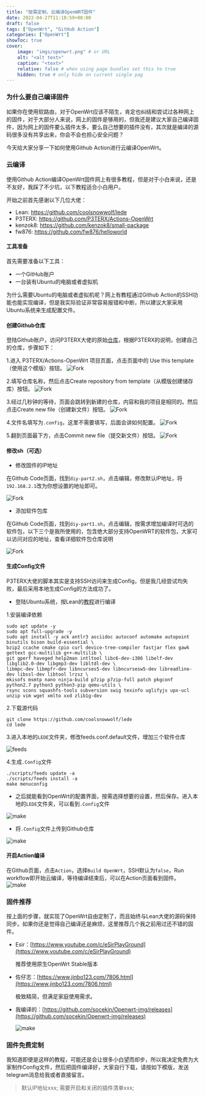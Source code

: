 ```yaml
---
title: "按需定制，云编译OpenWRT固件"
date: 2022-04-27T11:10:59+08:00
draft: false
tags: ["OpenWrt", "GitHub Action"]
categories: ["OpenWrt"]
showToc: true
cover:
    image: "imgs/openwrt.png" # or URL
    alt: "<alt text>"
    caption: "<text>"
    relative: false # when using page bundles set this to true
    hidden: true # only hide on current single pag
---
```


### 为什么要自己编译固件
如果你在使用软路由，对于OpenWrt应该不陌生，肯定也纠结和尝试过各种网上的固件，对于大部分人来说，网上的固件是够用的，但我还是建议大家自己编译固件，因为网上的固件要么插件太多，要么自己想要的插件没有，其次就是编译的源码很多没有共享出来，你会不会也担心安全问题？

今天给大家分享一下如何使用Github Action进行云编译OpenWrt。

### 云编译

使用Github Action编译OpenWrt固件网上有很多教程，但是对于小白来说，还是不友好，我踩了不少坑，以下教程适合小白用户。

开始之前首先感谢以下几位大佬：

  - Lean: https://github.com/coolsnowwolf/lede
  - P3TERX: https://github.com/P3TERX/Actions-OpenWrt
  - kenzok8: https://github.com/kenzok8/small-package
  - fw876: https://github.com/fw876/helloworld


#### 工具准备

首先需要准备以下工具：

- 一个GitHub账户
- 一台装有Ubuntu的电脑或者虚拟机

为什么需要Ubuntu的电脑或者虚拟机呢？网上有教程通过Github Action的SSH功能也能实现编译，但是我实际验证非常容易报错和中断，所以建议大家采用Ubuntu系统来生成配置文件。

#### 创建Github仓库

登陆Github账户，访问P3TERX大佬的原始[仓库](https://github.com/P3TERX/Actions-OpenWrt)，根据P3TERX的说明，创建自己的仓库，步骤如下：

1.进入 P3TERX/Actions-OpenWrt 项目页面，点击页面中的 Use this template （使用这个模版）按钮。
![Fork](imgs/1.png)

2.填写仓库名称，然后点击Create repository from template（从模版创建储存库）按钮。
![Fork](imgs/2.png)

3.经过几秒钟的等待，页面会跳转到新建的仓库，内容和我的项目是相同的。然后点击Create new file（创建新文件）按钮。
![Fork](imgs/3.png)

4.文件名填写为``.config``，这里不需要填写，后面会讲如何配置。
![Fork](imgs/4.png)

5.翻到页面最下方，点击Commit new file（提交新文件）按钮。
![Fork](imgs/5.png)

#### 修改sh（可选）

- 修改固件的IP地址

在Github Code页面，找到``diy-part2.sh``，点击编辑，修改默认IP地址，将``192.168.2.1``改为你想设置的地址即可。

![Fork](imgs/7.png)

- 添加软件包库

在Github Code页面，找到``diy-part1.sh``，点击编辑，按需求增加编译时可选的软件包，以下三个是我所使用的，包含绝大部分支持OpenWRT的软件包，大家可以访问对应的地址，查看详细软件包仓库说明

![Fork](imgs/8.png)

#### 生成Config文件

P3TERX大佬的脚本其实是支持SSH访问来生成Config，但是我几经尝试均失败，最后采用本地生成Config的方法成功了。

- 登陆Ubuntu系统，按Lean的[教程](https://github.com/coolsnowwolf/lede)进行编译

1.安装编译依赖

```
sudo apt update -y
sudo apt full-upgrade -y
sudo apt install -y ack antlr3 asciidoc autoconf automake autopoint binutils bison build-essential \
bzip2 ccache cmake cpio curl device-tree-compiler fastjar flex gawk gettext gcc-multilib g++-multilib \
git gperf haveged help2man intltool libc6-dev-i386 libelf-dev libglib2.0-dev libgmp3-dev libltdl-dev \
libmpc-dev libmpfr-dev libncurses5-dev libncursesw5-dev libreadline-dev libssl-dev libtool lrzsz \
mkisofs msmtp nano ninja-build p7zip p7zip-full patch pkgconf python2.7 python3 python3-pip qemu-utils \
rsync scons squashfs-tools subversion swig texinfo uglifyjs upx-ucl unzip vim wget xmlto xxd zlib1g-dev
```
2.下载源代码

```
git clone https://github.com/coolsnowwolf/lede
cd lede
```

3.进入本地的``LEDE``文件夹，修改feeds.conf.default文件，增加三个软件仓库

![feeds](imgs/9.png)

4.生成``.Config``文件

```
./scripts/feeds update -a
./scripts/feeds install -a
make menuconfig

```
- 之后就能看到OpenWrt的配置界面，按需选择想要的设置，然后保存。进入本地的``LEDE``文件夹，可以看到``.Config``文件

![make](imgs/10.png)

- 将``.Config``文件上传到Github仓库

![make](imgs/11.png)

#### 开启Action编译

在Github页面，点击``Action``，选择``Build OpenWrt``，SSH默认为``false``，Run workflow即开始云编译，等待编译结束后，可以在Action页面看到固件。
![make](imgs/6.png)


### 固件推荐
按上面的步骤，就实现了OpenWrt自由定制了，而且始终与Lean大佬的源码保持同步。如果你还是觉得自己编译还是麻烦，这里推荐几个我之前用过还不错的固件。

- Esir：[https://www.youtube.com/c/eSirPlayGround](https://www.youtube.com/c/eSirPlayGround)

  推荐使用原生OpenWrt Stable版本

- 佐仔志：[https://www.jinbo123.com/7806.html](https://www.jinbo123.com/7806.html)

  极致精简，但满足家庭使用需求。

- 我编译的：[https://github.com/socekin/Openwrt-img/releases](https://github.com/socekin/Openwrt-img/releases)

  ![make](imgs/openwrt.gif)

### 固件免费定制
我知道即便是这样的教程，可能还是会让很多小白望而却步，所以我决定免费为大家制作Config文件，然后把固件编译好，大家自行下载，请按如下模版，发送telegram消息给我或者直接留言。

> 默认IP地址xxx; 需要开启和关闭的插件清单xxx;
